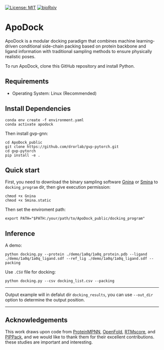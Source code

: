 [![License: MIT](https://img.shields.io/badge/License-MIT-yellow)](https://github.com/ld139/ApoDock_public)
[![bioRxiv](https://img.shields.io/badge/bioRxiv2024.02.24.581708-green)](https://doi.org/10.1101/2024.11.22.624942)


# ApoDock




ApoDock is a modular docking paradigm that combines machine learning-driven conditional side-chain packing based on protein backbone and ligand information with traditional sampling methods to ensure physically realistic poses.

To run ApoDock, clone this GitHub repository and install Python.

## Requirements

-  Operating System: Linux (Recommended)

## Install Dependencies
```
conda env create -f environment.yaml
conda activate apodock

```
Then install gvp-gnn:
```
cd ApoDock_public
git clone https://github.com/drorlab/gvp-pytorch.git
cd gvp-pytorch
pip install -e .
```

## Quick start

First, you need to download the binary sampling software [Gnina](https://github.com/gnina/gnina/releases/download/v1.1/gnina) or [Smina](https://sourceforge.net/projects/smina/) to `docking_program` dir, then give execution permission:
```
chmod +x Gnina
chmod +x Smina.static
```
Then set the enviroment path:
```
export PATH="$PATH:/your/path/to/ApoDock_public/docking_program"
```

## Inference

A demo:
```
python docking.py --protein ./demo/1a0q/1a0q_protein.pdb --ligand ./demo/1a0q/1a0q_ligand.sdf --ref_lig ./demo/1a0q/1a0q_ligand.sdf --packing
```
Use `.CSV` file for docking:
```
python docking.py --csv docking_list.csv --packing
```
-----------------------------------------------------------------------------------------------------
Output example will in defalut dir `docking_results`,  you can use `--out_dir` option to determine the output position.


-----------------------------------------------------------------------------------------------------

## Acknowledgements
This work draws upon code from [ProteinMPNN](https://github.com/dauparas/ProteinMPNN), [OpenFold](https://github.com/aqlaboratory/openfold), [RTMscore](https://github.com/sc8668/RTMScore), and [PIPPack](https://github.com/Kuhlman-Lab/PIPPack), and we would like to thank them for their excellent contributions. these studies are important and interesting.

